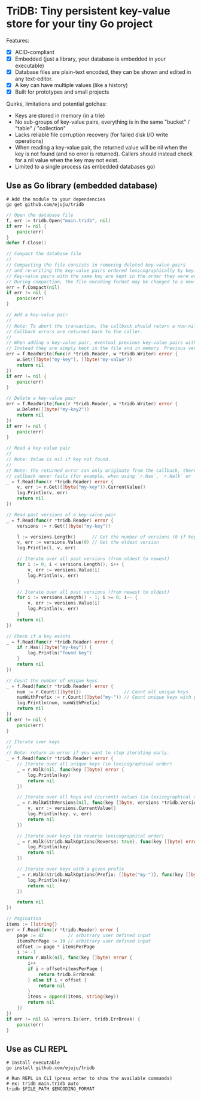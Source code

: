 # TriDB: Tiny persistent key-value store for your tiny Go project

Features:
- [x] ACID-compliant
- [x] Embedded (just a library, your database is embedded in your executable)
- [x] Database files are plain-text encoded, they can be shown and edited in any text-editor.
- [x] A key can have multiple values (like a history)
- [x] Built for prototypes and small projects

Quirks, limitations and potential gotchas:
- Keys are stored in memory (in a trie)
- No sub-groups of key-value pairs, everything is in the same "bucket" / "table" / "collection"
- Lacks reliable file corruption recovery (for failed disk I/O write operations)
- When reading a key-value pair, the returned value will be nil when the key is not found (and no error is returned).
	Callers should instead check for a nil value when the key may not exist.
- Limited to a single process (as embedded databases go)

## Use as Go library (embedded database)

```shell
# Add the module to your dependencies
go get github.com/ejuju/tridb
```

```go
// Open the database file
f, err := tridb.Open("main.tridb", nil)
if err != nil {
	panic(err)
}
defer f.Close()

// Compact the database file
//
// Compacting the file consists in removing deleted key-value pairs 
// and re-writing the key-value pairs ordered lexicographically by key.
// Key-value pairs with the same key are kept in the order they were written in (chronological).
// During compaction, the file encoding format may be changed to a new one.
err = f.Compact(nil)
if err != nil {
	panic(err)
}

// Add a key-value pair
//
// Note: To abort the transaction, the callback should return a non-nil error.
// Callback errors are returned back to the caller.
//
// When adding a key-value pair, eventual previous key-value pairs with the same key are not erased.
// Instead they are simply kept in the file and in memory. Previous versions can then be accessed.
err = f.ReadWrite(func(r *tridb.Reader, w *tridb.Writer) error {
	w.Set([]byte("my-key"), []byte("my-value"))
	return nil
})
if err != nil {
	panic(err)
}

// Delete a key-value pair
err = f.ReadWrite(func(r *tridb.Reader, w *tridb.Writer) error {
	w.Delete([]byte("my-key2"))
	return nil
})
if err != nil {
	panic(err)
}

// Read a key-value pair
//
// Note: Value is nil if key not found.
//
// Note: the returned error can only originate from the callback, therefore it can be ignored if the
// callback never fails (for example, when using `r.Has`, `r.Walk` or `r.Count`).
_ = f.Read(func(r *tridb.Reader) error {
	v, err := r.Get([]byte("my-key")).CurrentValue()
	log.Println(v, err)
	return nil
})

// Read past versions of a key-value pair
_ = f.Read(func(r *tridb.Reader) error {
	versions := r.Get([]byte("my-key"))

	l := versions.Length()      // Get the number of versions (0 if key not found)
	v, err := versions.Value(0) // Get the oldest version
	log.Println(l, v, err)

	// Iterate over all past versions (from oldest to newest)
	for i := 0; i < versions.Length(); i++ {
		v, err := versions.Value(i)
		log.Println(v, err)
	}

	// Iterate over all past versions (from newest to oldest)
	for i := versions.Length() - 1; i >= 0; i-- {
		v, err := versions.Value(i)
		log.Println(v, err)
	}
	return nil
})

// Check if a key exists
_ = f.Read(func(r *tridb.Reader) error {
	if r.Has([]byte("my-key")) {
		log.Println("found key")
	}
	return nil
})

// Count the number of unique keys
_ = f.Read(func(r *tridb.Reader) error {
	num := r.Count([]byte{})                // Count all unique keys
	numWithPrefix := r.Count([]byte("my-")) // Count unique keys with prefix
	log.Println(num, numWithPrefix)
	return nil
})
if err != nil {
	panic(err)
}

// Iterate over keys
//
// Note: return an error if you want to stop iterating early.
_ = f.Read(func(r *tridb.Reader) error {
	// Iterate over all unique keys (in lexicographical order)
	_ = r.Walk(nil, func(key []byte) error {
		log.Println(key)
		return nil
	})

	// Iterate over all keys and (current) values (in lexicographical order)
	_ = r.WalkWithVersions(nil, func(key []byte, versions *tridb.Versions) error {
		v, err := versions.CurrentValue()
		log.Println(key, v, err)
		return nil
	})

	// Iterate over keys (in reverse lexicographical order)
	_ = r.Walk(&tridb.WalkOptions{Reverse: true}, func(key []byte) error {
		log.Println(key)
		return nil
	})

	// Iterate over keys with a given prefix
	_ = r.Walk(&tridb.WalkOptions{Prefix: []byte("my-")}, func(key []byte) error {
		log.Println(key)
		return nil
	})

	return nil
})

// Pagination
items := []string{}
err = f.Read(func(r *tridb.Reader) error {
	page := 42         // arbitrary user defined input
	itemsPerPage := 10 // arbitrary user defined input
	offset := page * itemsPerPage
	i := -1
	return r.Walk(nil, func(key []byte) error {
		i++
		if i > offset+itemsPerPage {
			return tridb.ErrBreak
		} else if i < offset {
			return nil
		}
		items = append(items, string(key))
		return nil
	})
})
if err != nil && !errors.Is(err, tridb.ErrBreak) {
	panic(err)
}
```

## Use as CLI REPL

```shell
# Install executable
go install github.com/ejuju/tridb 

# Run REPL in CLI (press enter to show the available commands)
# ex: tridb main.tridb auto
tridb $FILE_PATH $ENCODING_FORMAT
```
